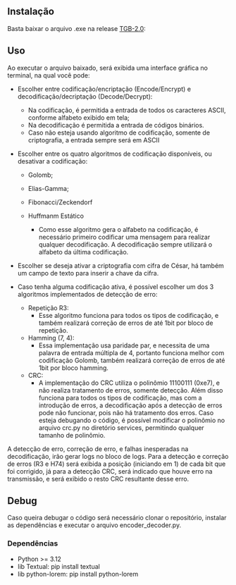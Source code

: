 ## Instalação

Basta baixar o arquivo .exe na release [TGB-2.0](https://github.com/matheustoso/TICC.2025.1/releases/tag/v2.0):

## Uso

Ao executar o arquivo baixado, será exibida uma interface gráfica no terminal, na qual você pode:

- Escolher entre codificação/encriptação (Encode/Encrypt) e decodificação/decriptação (Decode/Decrypt):
    
    - Na codificação, é permitida a entrada de todos os caracteres ASCII, conforme alfabeto exibido em tela;
    - Na decodificação é permitida a entrada de códigos binários.
    - Caso não esteja usando algoritmo de codificação, somente de criptografia, a entrada sempre será em ASCII
    
- Escolher entre os quatro algoritmos de codificação disponíveis, ou desativar a codificação:

    - Golomb;
    - Elias-Gamma;
    - Fibonacci/Zeckendorf
    - Huffmanm Estático

        - Como esse algoritmo gera o alfabeto na codificação, é necessário primeiro codificar uma mensagem para realizar qualquer decodificação. A decodificação sempre utilizará o alfabeto da última codificação.

- Escolher se deseja ativar a criptografia com cifra de César, há também um campo de texto para inserir a chave da cifra.

- Caso tenha alguma codificação ativa, é possível escolher um dos 3 algoritmos implementados de detecção de erro:

    - Repetição R3:
        - Esse algoritmo funciona para todos os tipos de codificação, e também realizará correção de erros de até 1bit por bloco de repetição.
    - Hamming (7, 4):
        - Essa implementação usa paridade par, e necessita de uma palavra de entrada múltipla de 4, portanto funciona melhor com codificação Golomb, também realizará correção de erros de até 1bit por bloco hamming.
    - CRC:
        - A implementação do CRC utiliza o polinômio 11100111 (0xe7), e não realiza tratamento de erros, somente detecção. Além disso funciona para todos os tipos de codificação, mas com a introdução de erros, a decodificação após a detecção de erros pode não funcionar, pois não há tratamento dos erros. Caso esteja debugando o código, é possível modificar o polinômio no arquivo crc.py no diretório services, permitindo qualquer tamanho de polinômio.

A detecção de erro, correção de erro, e falhas inesperadas na decodificação, irão gerar logs no bloco de logs. Para a detecção e correção de erros (R3 e H74) será exibida a posição (iniciando em 1) de cada bit que foi corrigido, já para a detecção CRC, será indicado que houve erro na transmissão, e será exibido o resto CRC resultante desse erro.
    

## Debug

Caso queira debugar o código será necessário clonar o repositório, instalar as dependências e executar o arquivo encoder_decoder.py.

### Dependências

- Python >= 3.12
- lib Textual: pip install textual
- lib python-lorem: pip install python-lorem
